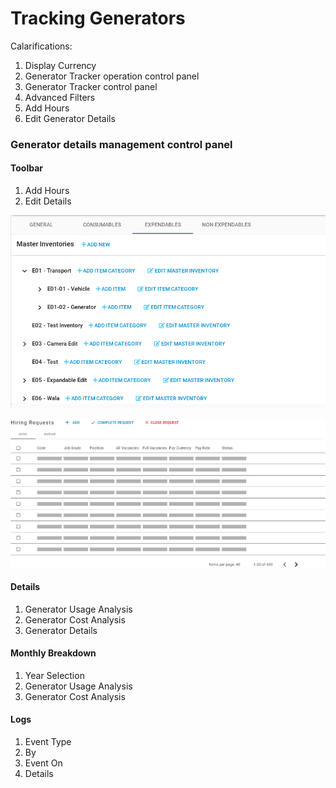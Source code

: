 # Tracking Generators

Calarifications:

1. Display Currency
2. Generator Tracker operation control panel 
3. Generator Tracker control panel 
4. Advanced Filters
5. Add Hours
6. Edit Generator Details

### Generator details management control panel

#### Toolbar

1. Add Hours
2. Edit Details

![](../../.gitbook/assets/image%20%2832%29.png)

![](../../.gitbook/assets/image%20%2827%29.png)

#### Details

1. Generator Usage Analysis
2. Generator Cost Analysis
3. Generator Details

#### Monthly Breakdown

1. Year Selection
2. Generator Usage Analysis
3. Generator Cost Analysis

#### Logs

1. Event Type
2. By
3. Event On
4. Details

